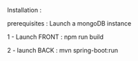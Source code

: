 Installation :

prerequisites : Launch a mongoDB instance

1 - Launch FRONT : npm run build

2 - launch BACK : mvn spring-boot:run




